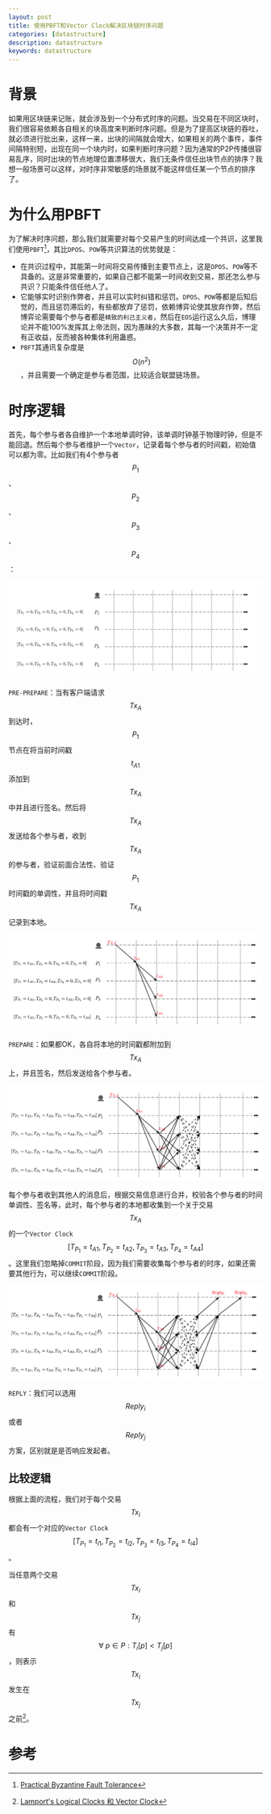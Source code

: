 ```yaml
---
layout: post
title: 使用PBFT和Vector Clock解决区块链时序问题
categories: [datastructure]
description: datastructure
keywords: datastructure
---
```


# 背景
如果用区块链来记账，就会涉及到一个分布式时序的问题。当交易在不同区块时，我们很容易依赖各自相关的块高度来判断时序问题。但是为了提高区块链的吞吐，就必须进行批出来，这样一来，出块的间隔就会增大，如果相关的两个事件，事件间隔特别短，出现在同一个块内时，如果判断时序问题？因为通常的P2P传播很容易乱序，同时出块的节点地理位置漂移很大，我们无条件信任出块节点的排序？我想一般场景可以这样，对时序非常敏感的场景就不能这样信任某一个节点的排序了。

# 为什么用PBFT
为了解决时序问题，那么我们就需要对每个交易产生的时间达成一个共识，这里我们使用`PBFT`[^1]，其比`DPOS`、`POW`等共识算法的优势就是：
* 在共识过程中，其能第一时间将交易传播到主要节点上，这是`DPOS`、`POW`等不具备的。这是非常重要的，如果自己都不能第一时间收到交易，那还怎么参与共识？只能条件信任他人了。
* 它能够实时识别作弊者，并且可以实时纠错和惩罚。`DPOS`、`POW`等都是后知后觉的，而且惩罚滞后的，有些都放弃了惩罚，依赖博弈论使其放弃作弊，然后博弈论需要每个参与者都是`精致的利己主义者`，然后在`EOS`运行这么久后，博理论并不能100%发挥其上帝法则，因为愚昧的大多数，其每一个决策并不一定有正收益，反而被各种集体利用蛊惑。
* `PBFT`其通讯复杂度是$$O(n^2)$$，并且需要一个确定是参与者范围，比较适合联盟链场景。

# 时序逻辑
首先，每个参与者各自维护一个本地单调时钟，该单调时钟基于物理时钟，但是不能回退。然后每个参与者维护一个`Vector`，记录着每个参与者的时间戳，初始值可以都为零。比如我们有4个参与者$$P_1$$、$$P_2$$、$$P_3$$、$$P_4$$：

![](/images/posts/blockchain/vector-clock-pbft-0.png)

`PRE-PREPARE`：当有客户端请求$$Tx_A$$到达时，$$P_1$$节点在将当前时间戳$$t_{A1}$$添加到$$Tx_A$$中并且进行签名。然后将$$Tx_A$$发送给各个参与者，收到$$Tx_A$$的参与者，验证前面合法性、验证$$P_1$$时间戳的单调性，并且将时间戳$$Tx_A$$记录到本地。

![](/images/posts/blockchain/vector-clock-pbft-1.png)

`PREPARE`：如果都OK，各自将本地的时间戳都附加到$$Tx_A$$上，并且签名，然后发送给各个参与者。

![](/images/posts/blockchain/vector-clock-pbft-2.png)

每个参与者收到其他人的消息后，根据交易信息进行合并，校验各个参与者的时间单调性、签名等，此时，每个参与者的本地都收集到一个关于交易$$Tx_A$$的一个`Vector Clock`$$[T_{P_1} = t_{A1},T_{P_2} = t_{A2},T_{P_3}=t_{A3},T_{P_4}=t_{A4}]$$。这里我们忽略掉`COMMIT`阶段，因为我们需要收集每个参与者的时序，如果还需要其他行为，可以继续`COMMIT`阶段。

![](/images/posts/blockchain/vector-clock-pbft-3.png)

`REPLY`：我们可以选用$$Reply_i$$或者$$Reply_j$$方案，区别就是是否响应发起者。

## 比较逻辑
根据上面的流程，我们对于每个交易$$Tx_i$$都会有一个对应的`Vector Clock`$$[T_{P_1} = t_{i1},T_{P_2} = t_{i2},T_{P_3}=t_{i3},T_{P_4}=t_{i4}]$$。

当任意两个交易$$Tx_i$$和$$Tx_j$$有$$\forall\ p\in{P}: T_i[p] < T_j[p]$$，则表示$$Tx_i$$发生在$$Tx_j$$之前[^2]。

# 参考
[^1]: [Practical Byzantine Fault Tolerance](http://pmg.csail.mit.edu/papers/osdi99.pdf)
[^2]: [Lamport's Logical Clocks 和 Vector Clock](https://lrita.github.io/2018/10/24/lamport-logical-clocks-vector-lock/)